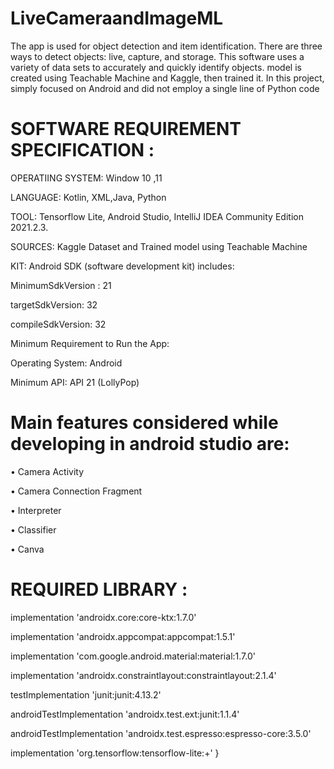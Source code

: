 # LiveCameraandImageML
The app is used for object detection and item identification. There are three ways to detect objects: live, capture, and storage. This software uses a variety of data sets to accurately and quickly identify objects.  model is created using Teachable Machine and Kaggle, then trained it. In this project,  simply focused on Android and did not employ a single line of Python code

# SOFTWARE REQUIREMENT SPECIFICATION :

OPERATIING SYSTEM:  Window 10 ,11

LANGUAGE: Kotlin, XML,Java, Python

TOOL: Tensorflow Lite, Android Studio, IntelliJ IDEA Community Edition 2021.2.3.

SOURCES: Kaggle Dataset and Trained model using Teachable Machine

KIT: Android SDK (software development kit) includes:

MinimumSdkVersion :       21

targetSdkVersion:         32

compileSdkVersion:        32

Minimum Requirement to Run the App:

Operating System: Android 

Minimum API: API 21 (LollyPop)




# Main features considered while developing in android studio are:
•	Camera Activity 

•	Camera Connection Fragment

•	Interpreter

•	Classifier

•	Canva

# REQUIRED LIBRARY :

implementation 'androidx.core:core-ktx:1.7.0'

implementation 'androidx.appcompat:appcompat:1.5.1'

implementation 'com.google.android.material:material:1.7.0'

implementation 'androidx.constraintlayout:constraintlayout:2.1.4'

testImplementation 'junit:junit:4.13.2'

androidTestImplementation 'androidx.test.ext:junit:1.1.4'

androidTestImplementation 'androidx.test.espresso:espresso-core:3.5.0'

implementation 'org.tensorflow:tensorflow-lite:+'
}
